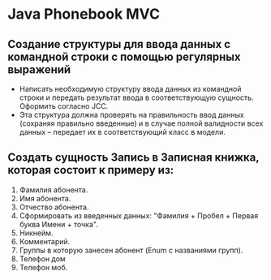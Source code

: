 # Java Phonebook MVC

## Создание структуры для ввода данных с командной строки с помощью регулярных выражений 
* Написать необходимую структуру ввода данных из командной строки и передать результат ввода в соответствующую сущность. Оформить согласно JCC.
* Эта структура должна проверять на правильность ввод данных (сохраняя правильно введенные) и в случае полной валидности всех данных – передает их в соответствующий класс в модели.
## Создать сущность Запись в Записная книжка, которая состоит к примеру из:
1.	Фамилия абонента. 
2.	Имя абонента.
3.	Отчество абонента.
4.	Сформировать из введенных данных: "Фамилия + Пробел + Первая буква Имени + точка".
5.	Никнейм.
6.	Комментарий. 
7.	Группы в которую занесен абонент (Enum с названиями групп).
8.	Телефон дом
9.	Телефон моб.